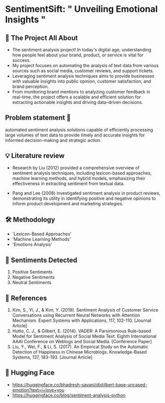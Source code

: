 # SentimentSift:  " Unveiling Emotional Insights "

## 📍 The Project All About 
- The sentiment analysis project! In today's digital age, understanding how people feel about your brand, product, or service is vital for success. 
- My project focuses on automating the analysis of text data from various sources such as social media, customer reviews, and support tickets.
- Leveraging sentiment analysis techniques aims to provide businesses with valuable insights into public opinion, customer satisfaction, and brand perception.
- From monitoring brand mentions to analyzing customer feedback in real-time, the project offers a scalable and efficient solution for extracting actionable insights and driving data-driven decisions.

## Problem statement 📝
 automated sentiment analysis solutions capable of efficiently processing large volumes of text data to provide timely and accurate insights for informed decision-making and strategic action.

## 💡 Literature review   


 - Research by Liu (2012) provided a comprehensive overview of sentiment analysis techniques, including lexicon-based approaches, machine learning methods, and hybrid models, emphasizing their effectiveness in extracting sentiment from textual data. 

 - Pang and Lee (2008) investigated sentiment analysis in product reviews, demonstrating its utility in identifying positive and negative opinions to inform product development and marketing strategies.

## 🛠️ Methodology 

- 'Lexicon-Based Approaches'
- 'Machine Learning Methods'
- 'Emotions Analysis'

## 🚦 Sentiments Detected 
1. Positive Sentiments
2. Negative Sentiments
3. Neutral Sentiments

## 📝 References 
1. Kim, S., Yi, J., & Kim, Y. (2019). Sentiment Analysis of Customer Service Conversations using Recurrent Neural Networks with Attention Mechanism. Expert Systems with Applications, 117, 102-110. [Journal Article]
2. Hutto, C. J., & Gilbert, E. (2014). VADER: A Parsimonious Rule-based Model for Sentiment Analysis of Social Media Text. Eighth International AAAI Conference on Weblogs and Social Media. [Conference Paper]
3. Liu, Y., Wei, F., & Li, S. (2017). An Empirical Study on the Automatic Detection of Happiness in Chinese Microblogs. Knowledge-Based Systems, 137, 183-193. [Journal Article]


## 🤗 Hugging Face 
-  https://huggingface.co/bhadresh-savani/distilbert-base-uncased-emotion?text=i+love+you
-  https://huggingface.co/blog/sentiment-analysis-python
